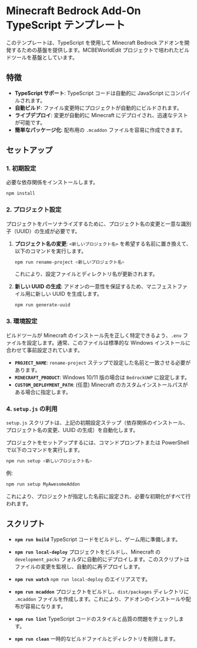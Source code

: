 # Minecraft Bedrock Add-On TypeScript テンプレート

このテンプレートは、TypeScript を使用して Minecraft Bedrock アドオンを開発するための基盤を提供します。MCBEWorldEdit プロジェクトで培われたビルドツールを基盤としています。

## 特徴

- **TypeScript サポート**: TypeScript コードは自動的に JavaScript にコンパイルされます。
- **自動ビルド**: ファイル変更時にプロジェクトが自動的にビルドされます。
- **ライブデプロイ**: 変更が自動的に Minecraft にデプロイされ、迅速なテストが可能です。
- **簡単なパッケージ化**: 配布用の `.mcaddon` ファイルを容易に作成できます。

## セットアップ

### 1. 初期設定

必要な依存関係をインストールします。

```bash
npm install
```

### 2. プロジェクト設定

プロジェクトをパーソナライズするために、プロジェクト名の変更と一意な識別子（UUID）の生成が必要です。

1.  **プロジェクト名の変更**:
    `<新しいプロジェクト名>` を希望する名前に置き換えて、以下のコマンドを実行します。
    ```bash
    npm run rename-project <新しいプロジェクト名>
    ```
    これにより、設定ファイルとディレクトリ名が更新されます。

2.  **新しい UUID の生成**:
    アドオンの一意性を保証するため、マニフェストファイル用に新しい UUID を生成します。
    ```bash
    npm run generate-uuid
    ```

### 3. 環境設定

ビルドツールが Minecraft のインストール先を正しく特定できるよう、`.env` ファイルを設定します。通常、このファイルは標準的な Windows インストールに合わせて事前設定されています。

- **`PROJECT_NAME`**: `rename-project` ステップで設定した名前と一致させる必要があります。
- **`MINECRAFT_PRODUCT`**: Windows 10/11 版の場合は `BedrockUWP` に設定します。
- **`CUSTOM_DEPLOYMENT_PATH`**: (任意) Minecraft のカスタムインストールパスがある場合に指定します。

### 4. `setup.js` の利用

`setup.js` スクリプトは、上記の初期設定ステップ（依存関係のインストール、プロジェクト名の変更、UUID の生成）を自動化します。

プロジェクトをセットアップするには、コマンドプロンプトまたは PowerShell で以下のコマンドを実行します。

```bash
npm run setup <新しいプロジェクト名>
```

例:
```bash
npm run setup MyAwesomeAddon
```

これにより、プロジェクトが指定した名前に設定され、必要な初期化がすべて行われます。

## スクリプト

- **`npm run build`**
  TypeScript コードをビルドし、ゲーム用に準備します。

- **`npm run local-deploy`**
  プロジェクトをビルドし、Minecraft の `development_packs` フォルダに自動的にデプロイします。このスクリプトはファイルの変更を監視し、自動的に再デプロイします。

- **`npm run watch`**
  `npm run local-deploy` のエイリアスです。

- **`npm run mcaddon`**
  プロジェクトをビルドし、`dist/packages` ディレクトリに `.mcaddon` ファイルを作成します。これにより、アドオンのインストールや配布が容易になります。

- **`npm run lint`**
  TypeScript コードのスタイルと品質の問題をチェックします。

- **`npm run clean`**
  一時的なビルドファイルとディレクトリを削除します。
